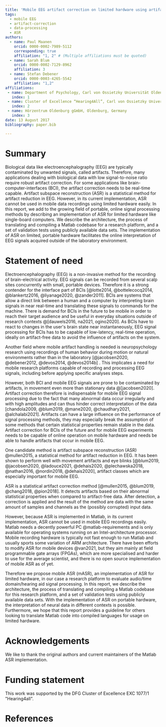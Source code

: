 ```yaml
---
title: 'Mobile EEG artifact correction on limited hardware using artifact subspace reconstruction'
tags:
  - mobile EEG
  - artifact-correction
  - data-processing
  - ASR
authors:
  - name: Paul Maanen
    orcid: 0000-0002-7989-5112
    corresponding: true
    affiliation: "1, 2" # (Multiple affiliations must be quoted)
  - name: Sarah Blum
    orcid: 0000-0002-7129-8962
    affiliation: 3
  - name: Stefan Debener
    orcid: 0000-0003-4265-5542
    affiliation: "1,2"
affiliations:
 - name: Department of Psychology, Carl von Ossietzky Universität Oldenburg, 26129 Oldenburg, Germany
   index: 1
 - name: Cluster of Excellence “Hearing4All”, Carl von Ossietzky Universität Oldenburg, Germany
   index: 2
 - name: Hörzentrum Oldenburg gGmbH, Oldenburg, Germany
   index: 3
date: 13 August 2017
bibliography: paper.bib

---
```


# Summary

Biological data like electroencephalography (EEG) are typically contaminated  by unwanted signals, called artifacts. Therefore, many applications dealing with biological data with low signal-to-noise ratio require robust artifact correction. For some applications like brain-computer-interfaces (BCI), the artifact correction needs to be real-time capable.  Artifact subspace reconstruction (ASR) is a statistical method for artifact reduction in EEG. However, in its current implementation, ASR cannot be used in mobile data recordings using limited hardware easily. In this report, we add to the growing field of portable, online signal processing methods by describing an implementation of ASR for limited hardware like single-board computers. We describe the architecture, the process of translating and compiling a Matlab codebase for a research platform, and a set of validation tests using publicly available data sets. The implementation of ASR on limited, portable hardware facilitates the online interpretation of EEG signals acquired outside of the laboratory environment.

# Statement of need

Electroencephalography (EEG) is a non-invasive method for the recording of brain-electrical activity. EEG signals can be recorded from several scalp sites concurrently with small, portable devices. Therefore it is a strong contender for the interface part of BCIs [@lotte2014, @bottelecocq2014, @blankertz2016, @liyanage2020, @zander2011]. BCIs are systems that allow a direct link between a human and a computer by interpreting brain signals in near real-time and translating these signals to commands for the machine. There is demand for BCIs in the future to be mobile in order to reach their target audience and be useful in everyday situations outside of research contexts @[dauwels2016, na2021, ogino2020]. As BCIs have to react to changes in the user's brain state near instantaneously, EEG signal processing for BCIs has to be capable of low-latency, real-time operation, ideally on artifact-free data to avoid the influence of artifacts on the system.

Another field where mobile artifact handling is needed is neuropsychology research using recordings of human behavior during motion or natural environments rather than in the laboratory [@jacobsen2020, @debener2012, @devos2014, @devos2014b] . This implicates a need for mobile research platforms capable of recording and processing EEG signals, including before applying specific analyses steps.

However, both BCI and mobile EEG signals are prone to be contaminated by artifacts, in movement even more than stationary data @[jacobsen2020]. Artifact correction therefore is indispensable for mobile EEG signal processing due to the fact that many abnormal data occur irregularly and with high amplitudes and can thus hinder correct interpretation of the data [chandola2009, @blum2019, @mane2020, @chaudhary2021, @alchalabi2021]. Artifacts can have a large influence on the performance of signal processing methods, they may especially break the assumption of some methods that certain statistical properties remain stable in the data. Artifact correction for BCIs of the future and for mobile EEG experiments needs to be capable of online operation on mobile hardware and needs be able to handle artifacts that occur in mobile EEG. 

One candidate method is artifact subspace reconstruction (ASR) @mullen2015, a statistical method for artifact reduction in EEG. It has been shown to perform well with movement artifacts and eye blinks [@blum2019, @jacobsen2020, @ladouce2021, @dehais2020, @plechawska2018, @nathan2016, @nordin2018, @dehais2020], artifact classes which are especially important for mobile EEG.

ASR is a statistical artifact correction method [@mullen2015, @blum2019, @chang2018, @pion2018]. It detects artifacts based on their abnormal statistical properties when compared to artifact-free data. After detection, a correction is applied and the result of the method are data with the same amount of samples and channels as the (possibly corrupted) input data.

However, because ASR is implemented in Matlab, in its current implementation, ASR cannot be used in mobile EEG recordings easily. Matlab needs a decently powerful PC @matlab-requirements and is only available for operating systems running on an Intel-architecture processor. Mobile recording hardware is typically not fast enough to run Matlab and usually sports some variation of ARM architecture.
There have been efforts to modify ASR for mobile devices @van2021, but they aim mainly at field programmable gate arrays (FPGAs), which are more specialised and harder to use for the average scientist, and there is no open source implementation of mobile ASR as of yet.

Therefore we propose mobile ASR (mASR), an implementation of ASR for limited hardware, in our case a research platform to evaluate audio/time domain/hearing aid signal processing. In this report, we describe the architecture, the process of translating and compiling a Matlab codebase for this research platform, and a set of validation tests using publicly available data sets. With the implementation of ASR on portable hardware, the interpretation of neural data in different contexts is possible. Furthermore, we hope that this report provides a guideline for others looking to translate Matlab code into compiled languages for usage on limited hardware.

# Acknowledgements

We like to thank the original authors and current maintainers of the Matlab ASR implementation.

# Funding statement

This work was supported by the DFG Cluster of Excellence EXC 1077/1 "Hearing4all".

# References
